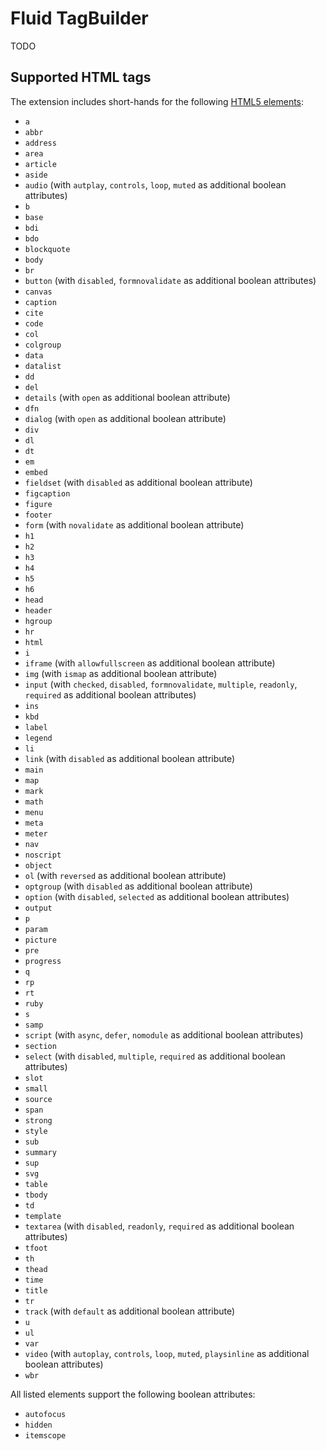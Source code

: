 # Fluid TagBuilder

TODO

## Supported HTML tags

The extension includes short-hands for the following [HTML5 elements](https://html.spec.whatwg.org/multipage/indices.html#elements-3):

* `a`
* `abbr`
* `address`
* `area`
* `article`
* `aside`
* `audio` (with `autplay`, `controls`, `loop`, `muted` as additional boolean attributes)
* `b`
* `base`
* `bdi`
* `bdo`
* `blockquote`
* `body`
* `br`
* `button` (with `disabled`, `formnovalidate` as additional boolean attributes)
* `canvas`
* `caption`
* `cite`
* `code`
* `col`
* `colgroup`
* `data`
* `datalist`
* `dd`
* `del`
* `details` (with `open` as additional boolean attribute)
* `dfn`
* `dialog` (with `open` as additional boolean attribute)
* `div`
* `dl`
* `dt`
* `em`
* `embed`
* `fieldset` (with `disabled` as additional boolean attribute)
* `figcaption`
* `figure`
* `footer`
* `form` (with `novalidate` as additional boolean attribute)
* `h1`
* `h2`
* `h3`
* `h4`
* `h5`
* `h6`
* `head`
* `header`
* `hgroup`
* `hr`
* `html`
* `i`
* `iframe` (with `allowfullscreen` as additional boolean attribute)
* `img` (with `ismap` as additional boolean attribute)
* `input` (with `checked`, `disabled`, `formnovalidate`, `multiple`, `readonly`, `required` as additional boolean attributes)
* `ins`
* `kbd`
* `label`
* `legend`
* `li`
* `link` (with `disabled` as additional boolean attribute)
* `main`
* `map`
* `mark`
* `math`
* `menu`
* `meta`
* `meter`
* `nav`
* `noscript`
* `object`
* `ol` (with `reversed` as additional boolean attribute)
* `optgroup` (with `disabled` as additional boolean attribute)
* `option` (with `disabled`, `selected` as additional boolean attributes)
* `output`
* `p`
* `param`
* `picture`
* `pre`
* `progress`
* `q`
* `rp`
* `rt`
* `ruby`
* `s`
* `samp`
* `script` (with `async`, `defer`, `nomodule` as additional boolean attributes)
* `section`
* `select` (with `disabled`, `multiple`, `required` as additional boolean attributes)
* `slot`
* `small`
* `source`
* `span`
* `strong`
* `style`
* `sub`
* `summary`
* `sup`
* `svg`
* `table`
* `tbody`
* `td`
* `template`
* `textarea` (with `disabled`, `readonly`, `required` as additional boolean attributes)
* `tfoot`
* `th`
* `thead`
* `time`
* `title`
* `tr`
* `track` (with `default` as additional boolean attribute)
* `u`
* `ul`
* `var`
* `video` (with `autoplay`, `controls`, `loop`, `muted`, `playsinline` as additional boolean attributes)
* `wbr`

All listed elements support the following boolean attributes:

* `autofocus`
* `hidden`
* `itemscope`
